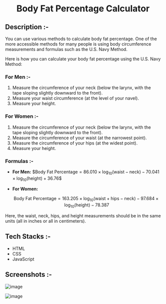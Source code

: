 # <p align="center">Body Fat Percentage Calculator</p>

## Description :-

You can use various methods to calculate body fat percentage. One of the more accessible methods for many people is using body circumference measurements and formulas such as the U.S. Navy Method.

Here is how you can calculate your body fat percentage using the U.S. Navy Method:

### For Men :-

1. Measure the circumference of your neck (below the larynx, with the tape sloping slightly downward to the front).
2. Measure your waist circumference (at the level of your navel).
3. Measure your height.

### For Women :-

1. Measure the circumference of your neck (below the larynx, with the tape sloping slightly downward to the front).
2. Measure the circumference of your waist (at the narrowest point).
3. Measure the circumference of your hips (at the widest point).
4. Measure your height.

### Formulas :-

- **For Men:**
  $$\text{Body Fat Percentage} = 86.010 \times \log_{10}(\text{waist} - \text{neck}) - 70.041 \times \log_{10}(\text{height}) + 36.76\$$
  
- **For Women:**
  
  $$\text{Body Fat Percentage} = 163.205 \times \log_{10}(\text{waist} + \text{hips} - \text{neck}) - 97.684 \times \log_{10}(\text{height}) - 78.387$$
  

Here, the waist, neck, hips, and height measurements should be in the same units (all in inches or all in centimeters).

## Tech Stacks :-

- HTML
- CSS
- JavaScript

## Screenshots :-

![image](https://github.com/Rakesh9100/CalcDiverse/assets/97523900/7e0d5cb7-73af-4bf8-b00d-4d48b4d364e5)

![image](https://github.com/Rakesh9100/CalcDiverse/assets/97523900/7c777273-1f7b-45bb-bd3d-9e8aba6fd8c0)
